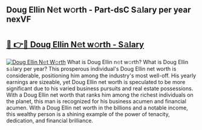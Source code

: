 ## Doug Ellin N𝚎t w𝚘rth - Part-dsC S𝚊lary per year nexVF

# <h2><a href="http://gc2hgvz.nevu.top/?p=Doug+Ellin">🔗 👉🔴 Doug Ellin N𝚎t w𝚘rth - S𝚊lary</a></h2>

[![Doug Ellin N𝚎t W𝚘rth](https://i.imgur.com/Oavwk0R.jpeg)](http://gc2hgvz.nevu.top/?p=Doug+Ellin)
What is Doug Ellin n𝚎t w𝚘rth? What is Doug Ellin s𝚊lary per year?
This prosperous individual's Doug Ellin net worth is considerable, positioning him among the industry's most well-off. His yearly earnings are sizeable, yet Doug Ellin net worth is speculated to be more significant due to his varied business pursuits and real estate possessions. With a Doug Ellin net worth that ranks him among the richest individuals on the planet, this man is recognized for his business acumen and financial acumen. With a Doug Ellin net worth in the billions and a notable income, this wealthy person is a shining example of the power of tenacity, dedication, and financial brilliance.
